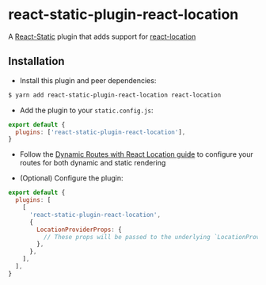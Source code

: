 # react-static-plugin-react-location

A [React-Static](https://react-static.js.org) plugin that adds support for [react-location](https://github.com/nozzle/react-static/tree/master/packages/react-static-plugin-react-location)

## Installation

- Install this plugin and peer dependencies:

```bash
$ yarn add react-static-plugin-react-location react-location
```

- Add the plugin to your `static.config.js`:

```javascript
export default {
  plugins: ['react-static-plugin-react-location'],
}
```

- Follow the [Dynamic Routes with React Location guide](/docs/guides/dynamic-routes-react-location.md) to configure your routes for both dynamic and static rendering

- (Optional) Configure the plugin:

```javascript
export default {
  plugins: [
    [
      'react-static-plugin-react-location',
      {
        LocationProviderProps: {
          // These props will be passed to the underlying `LocationProviderProps` component
        },
      },
    ],
  ],
}
```
